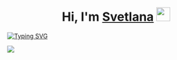 <h1 align="center">Hi, I'm <a href="https://vk.com/08lipton_08" target=":eyes:">Svetlana</a> 
<img src="https://github.com/blackcater/blackcater/raw/main/images/Hi.gif" height="32"/></h1>

[![Typing SVG](https://readme-typing-svg.herokuapp.com?font=Fira+Code&pause=1000&color=B06FF7&width=435&lines=Student+of+Programming)](https://git.io/typing-svg)

![](https://komarev.com/ghpvc/?username=Pico-0)
